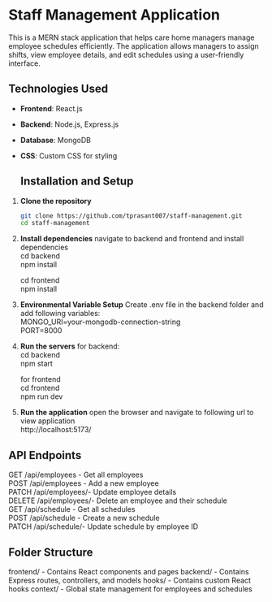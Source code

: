 # Staff Management Application

This is a MERN stack application that helps care home managers manage employee schedules efficiently. The application allows managers to assign shifts, view employee details, and edit schedules using a user-friendly interface.

## Technologies Used

- **Frontend**: React.js
- **Backend**: Node.js, Express.js
- **Database**: MongoDB
- **CSS**: Custom CSS for styling

  ## Installation and Setup

1. **Clone the repository**

   ```bash
   git clone https://github.com/tprasant007/staff-management.git
   cd staff-management

2. **Install dependencies**
    navigate to backend and frontend and install dependencies<br />
   cd backend<br />
   npm install<br />

   cd frontend<br />
   npm install<br />

3. **Environmental Variable Setup**
    Create .env file in the backend folder and add following variables:<br />
   MONGO_URI=your-mongodb-connection-string<br />
    PORT=8000<br />

4. **Run the servers**
    for backend:<br />
   cd backend<br />
    npm start<br />


   for frontend<br />
   cd frontend<br />
   npm run dev<br />
   
5. **Run the application**
   open the browser and navigate to following url to view application<br />
   http://localhost:5173/<br />

## API Endpoints
  GET /api/employees - Get all employees<br />
  POST /api/employees - Add a new employee<br />
  PATCH /api/employees/- Update employee details<br />
  DELETE /api/employees/- Delete an employee and their schedule<br />
  GET /api/schedule - Get all schedules<br />
  POST /api/schedule - Create a new schedule<br />
  PATCH /api/schedule/- Update schedule by employee ID<br />
  
## Folder Structure
  frontend/ - Contains React components and pages
  backend/ - Contains Express routes, controllers, and models
  hooks/ - Contains custom React hooks
  context/ - Global state management for employees and schedules
   
